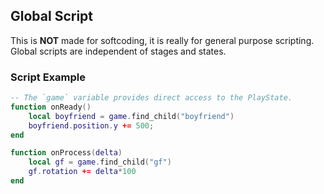 ## Global Script
This is **NOT** made for softcoding, it is really for general purpose scripting.
Global scripts are independent of stages and states.

### Script Example
```lua
-- The `game` variable provides direct access to the PlayState.
function onReady()
    local boyfriend = game.find_child("boyfriend")
    boyfriend.position.y += 500;
end

function onProcess(delta)
    local gf = game.find_child("gf")
    gf.rotation += delta*100
end
```